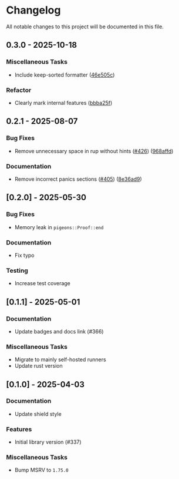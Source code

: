 # Changelog

All notable changes to this project will be documented in this file.

## 0.3.0 - 2025-10-18

### Miscellaneous Tasks

- Include keep-sorted formatter ([46e505c](46e505cca3e50b7743c47288b2fb2610da3f1952))

### Refactor

- Clearly mark internal features ([bbba25f](bbba25f4fbca47839ca3d0b00ee1a89976ba05f2))

<!-- generated by git-cliff -->

## 0.2.1 - 2025-08-07

### Bug Fixes

- Remove unnecessary space in rup without hints ([#426](https://github.com/chrjabs/rustsat/pull/426)) ([968affd](968affdc57c0e599e958e51a9d6f136ad3d88341))

### Documentation

- Remove incorrect panics sections ([#405](https://github.com/chrjabs/rustsat/pull/405)) ([8e36ad9](8e36ad98aed72a053665f0f8327853b145ef225d))

<!-- generated by git-cliff -->
## [0.2.0] - 2025-05-30

### Bug Fixes

- Memory leak in `pigeons::Proof::end`

### Documentation

- Fix typo

### Testing

- Increase test coverage

<!-- generated by git-cliff -->
## [0.1.1] - 2025-05-01

### Documentation

- Update badges and docs link (#366)

### Miscellaneous Tasks

- Migrate to mainly self-hosted runners
- Update rust version

<!-- generated by git-cliff -->
## [0.1.0] - 2025-04-03

### Documentation

- Update shield style

### Features

- Initial library version (#337)

### Miscellaneous Tasks

- Bump MSRV to `1.75.0`

<!-- generated by git-cliff -->
